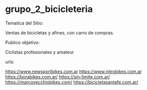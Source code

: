 # grupo_2_bicicleteria

Tematica del Sitio:

Ventas de bicicletas y afines, con carro de compras. 

Publico objetivo: 

Ciclistas profesionales y amateur


urls:

https://www.newsportbikes.com.ar
https://www.nitrobikes.com.ar
https://borabikes.com.ar/
https://sin-limite.com.ar/
https://marcovecchiobikes.com/
https://bicicletasantafe.com.ar/

